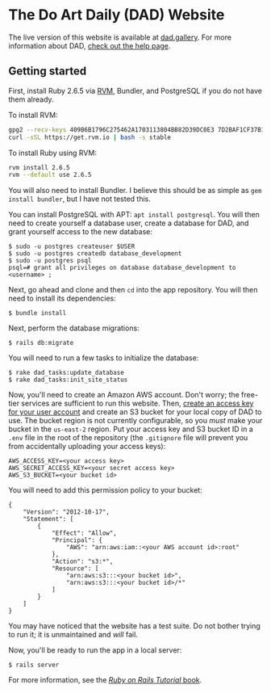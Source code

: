 # The Do Art Daily (DAD) Website
The live version of this website is available at [dad.gallery](https://dad.gallery/).
For more information about DAD, [check out the help page](https://dad.gallery/help).

## Getting started
First, install Ruby 2.6.5 via [RVM](https://rvm.io/), Bundler, and PostgreSQL if you do not have them already.

To install RVM:
```bash
gpg2 --recv-keys 409B6B1796C275462A1703113804BB82D39DC0E3 7D2BAF1CF37B13E2069D6956105BD0E739499BDB
curl -sSL https://get.rvm.io | bash -s stable
```

To install Ruby using RVM:
```bash
rvm install 2.6.5
rvm --default use 2.6.5
```

You will also need to install Bundler.
I believe this should be as simple as `gem install bundler`, but I have not tested this.

You can install PostgreSQL with APT: `apt install postgresql`.
You will then need to create yourself a database user, create a database for DAD, and grant yourself access to the new database:
```
$ sudo -u postgres createuser $USER
$ sudo -u postgres createdb database_development
$ sudo -u postgres psql
psql=# grant all privileges on database database_development to <username> ;
```

Next, go ahead and clone and then `cd` into the app repository. You will then need to install its dependencies:
```
$ bundle install
```

Next, perform the database migrations:

```
$ rails db:migrate
```

You will need to run a few tasks to initialize the database:

```
$ rake dad_tasks:update_database
$ rake dad_tasks:init_site_status
```

Now, you'll need to create an Amazon AWS account. Don't worry; the free-tier services are sufficient to run this website. Then, [create an access key for your user account](https://docs.aws.amazon.com/general/latest/gr/managing-aws-access-keys.html) and create an S3 bucket for your local copy of DAD to use. The bucket region is not currently configurable, so you *must* make your bucket in the `us-east-2` region.
Put your access key and S3 bucket ID in a `.env` file in the root of the repository (the `.gitignore` file will prevent you from accidentally uploading your access keys):
```
AWS_ACCESS_KEY=<your access key>
AWS_SECRET_ACCESS_KEY=<your secret access key>
AWS_S3_BUCKET=<your bucket id>
```

You will need to add this permission policy to your bucket:
```
{
    "Version": "2012-10-17",
    "Statement": [
        {
            "Effect": "Allow",
            "Principal": {
                "AWS": "arn:aws:iam::<your AWS account id>:root"
            },
            "Action": "s3:*",
            "Resource": [
                "arn:aws:s3:::<your bucket id>",
                "arn:aws:s3:::<your bucket id>/*"
            ]
        }
    ]
}
```

You may have noticed that the website has a test suite.
Do not bother trying to run it; it is unmaintained and *will* fail.

Now, you'll be ready to run the app in a local server:

```
$ rails server
```

For more information, see the
[*Ruby on Rails Tutorial* book](http://www.railstutorial.org/book).
